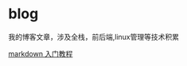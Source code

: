 
# blog
我的博客文章，涉及全栈，前后端,linux管理等技术积累

[markdown 入门教程](https://github.com/zhengjinwei123/blog/blob/master/markdown_study.md)
